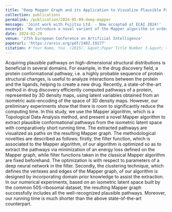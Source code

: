 ```yaml
---
title: "Deep Mapper Graph and its Application to Visualize Plausible Pathways on High-Dimensional Distribution with Small Time-Complexity"
collection: publications
permalink: /publication/2024-05-09-deep-mapper
message: 'Joint work with Fujitsu Ltd. - Now accepted at ECAI 2024!'
excerpt: 'We introduce a novel variant of the Mapper algorithm in order to find plausible protein conformational pathways. When applied to a 50S-ribosomal dataset, this proves to be more efficient than existing methods, while successfully recovering well-recognized pathways.'
date: 2024-02-29
venue: '27th European Conference on Artificial Intelligence'
paperurl: 'https://arxiv.org/pdf/2402.19177'
citation: #'Your Name, You. (2015). &quot;Paper Title Number 3.&quot; <i>Journal 1</i>. 1(3).'
---
```


Acquiring plausible pathways on high-dimensional structural distributions is beneficial in several domains. For example, in the drug discovery field, a protein conformational pathway, i.e. a highly probable sequence of protein structural changes, is useful to analyze interactions between the protein and the ligands, helping to create a new drug. Recently, a state-of-the-art method in drug discovery efficiently computed pathways of a protein, represented by 3D density maps, using latent variables obtained from an isometric auto-encoding of the space of 3D density maps. However, our preliminary experiments show that there is room to significantly reduce the computing time. In this study, we use the Mapper algorithm, which is a Topological Data Analysis method, and present a novel Mapper algorithm to extract plausible conformational pathways from the isometric latent space with comparatively short running time. The extracted pathways are visualized as paths on the resulting Mapper graph. The methodological novelties are described as follows: firstly, the filter function, which is associated to the Mapper algorithm, of our algorithm is optimized so as to extract the pathways via minimization of an energy loss defined on the Mapper graph, while filter functions taken in the classical Mapper algorithm are fixed beforehand. The optimization is with respect to parameters of a deep neural network in the filter. Secondly, the clustering technique, which defines the vertexes and edges of the Mapper graph, of our algorithm is designed by incorporating domain prior knowledge to assist the extraction. In our numerical experiments, based on an isometric latent space built by the common 50S-ribosomal dataset, the resulting Mapper graph successfully includes all the well-recognized plausible pathways. Moreover, our running time is much shorter than the above state-of-the-art counterpart.
